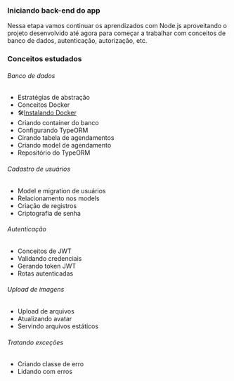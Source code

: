 ### Iniciando back-end do app

Nessa etapa vamos continuar os aprendizados com Node.js aproveitando o projeto desenvolvido até agora para começar a trabalhar com conceitos de banco de dados, autenticação, autorização, etc.

### Conceitos estudados

###### Banco de dados

- Estratégias de abstração
- Conceitos Docker
- 🛠[Instalando Docker](https://www.notion.so/Instalando-Docker-6290d9994b0b4555a153576a1d97bee2)
- Criando container do banco
- Configurando TypeORM
- Cirando tabela de agendamentos
- Criando model de agendamento
- Repositório do TypeORM

###### Cadastro de usuários

- Model e migration de usuários
- Relacionamento nos models
- Criação de registros
- Criptografia de senha

###### Autenticação

- Conceitos de JWT
- Validando credenciais
- Gerando token JWT
- Rotas autenticadas

###### Upload de imagens

- Upload de arquivos
- Atualizando avatar
- Servindo arquivos estáticos

###### Tratando exceções

- Criando classe de erro
- Lidando com erros
